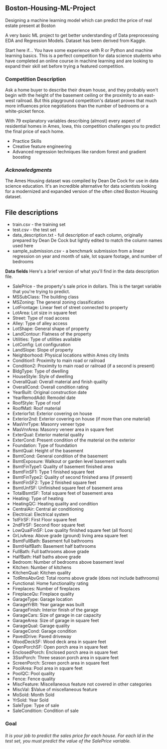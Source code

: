 ## Boston-Housing-ML-Project
Designing a machine learning model which can predict the price of real estate present at Boston

A very basic ML project to get better understanding of Data preprocessing EDA and Regression Models. Dataset has been derived from Kaggle.

Start here if...
You have some experience with R or Python and machine learning basics. This is a perfect competition for data science students who have completed an online course in machine learning and are looking to expand their skill set before trying a featured competition. 

### Competition Description


Ask a home buyer to describe their dream house, and they probably won't begin with the height of the basement ceiling or the proximity to an east-west railroad. But this playground competition's dataset proves that much more influences price negotiations than the number of bedrooms or a white-picket fence.

With 79 explanatory variables describing (almost) every aspect of residential homes in Ames, Iowa, this competition challenges you to predict the final price of each home.

- Practice Skills
- Creative feature engineering 
- Advanced regression techniques like random forest and gradient boosting

### *Acknowledgments*

The Ames Housing dataset was compiled by Dean De Cock for use in data science education. It's an incredible alternative for data scientists looking for a modernized and expanded version of the often cited Boston Housing dataset. 


## File descriptions

- train.csv - the training set
- test.csv - the test set
- data_description.txt - full description of each column, originally prepared by Dean De Cock but lightly edited to match the column names used here
- sample_submission.csv - a benchmark submission from a linear regression on year and month of sale, lot square footage, and number of bedrooms

**Data fields**
Here's a brief version of what you'll find in the data description file.

  - SalePrice - the property's sale price in dollars. This is the target variable that you're trying to predict.
  - MSSubClass: The building class
  - MSZoning: The general zoning classification
  - LotFrontage: Linear feet of street connected to property
  - LotArea: Lot size in square feet
  - Street: Type of road access
  - Alley: Type of alley access
  - LotShape: General shape of property
  - LandContour: Flatness of the property
  - Utilities: Type of utilities available
  - LotConfig: Lot configuration
  - LandSlope: Slope of property
  - Neighborhood: Physical locations within Ames city limits
  - Condition1: Proximity to main road or railroad
  - Condition2: Proximity to main road or railroad (if a second is present)
  - BldgType: Type of dwelling
  - HouseStyle: Style of dwelling
  - OverallQual: Overall material and finish quality
  - OverallCond: Overall condition rating
  - YearBuilt: Original construction date
  - YearRemodAdd: Remodel date
  - RoofStyle: Type of roof
  - RoofMatl: Roof material
  - Exterior1st: Exterior covering on house
  - Exterior2nd: Exterior covering on house (if more than one material)
  - MasVnrType: Masonry veneer type
  - MasVnrArea: Masonry veneer area in square feet
  - ExterQual: Exterior material quality
  - ExterCond: Present condition of the material on the exterior
  - Foundation: Type of foundation
  - BsmtQual: Height of the basement
  - BsmtCond: General condition of the basement
  - BsmtExposure: Walkout or garden level basement walls
  - BsmtFinType1: Quality of basement finished area
  - BsmtFinSF1: Type 1 finished square feet
  - BsmtFinType2: Quality of second finished area (if present)
  - BsmtFinSF2: Type 2 finished square feet
  - BsmtUnfSF: Unfinished square feet of basement area
  - TotalBsmtSF: Total square feet of basement area
  - Heating: Type of heating
  - HeatingQC: Heating quality and condition
  - CentralAir: Central air conditioning
  - Electrical: Electrical system
  - 1stFlrSF: First Floor square feet
  - 2ndFlrSF: Second floor square feet
  - LowQualFinSF: Low quality finished square feet (all floors)
  - GrLivArea: Above grade (ground) living area square feet
  - BsmtFullBath: Basement full bathrooms
  - BsmtHalfBath: Basement half bathrooms
  - FullBath: Full bathrooms above grade
  - HalfBath: Half baths above grade
  - Bedroom: Number of bedrooms above basement level
  - Kitchen: Number of kitchens
  - KitchenQual: Kitchen quality
  - TotRmsAbvGrd: Total rooms above grade (does not include bathrooms)
  - Functional: Home functionality rating
  - Fireplaces: Number of fireplaces
  - FireplaceQu: Fireplace quality
  - GarageType: Garage location
  - GarageYrBlt: Year garage was built
  - GarageFinish: Interior finish of the garage
  - GarageCars: Size of garage in car capacity
  - GarageArea: Size of garage in square feet
  - GarageQual: Garage quality
  - GarageCond: Garage condition
  - PavedDrive: Paved driveway
  - WoodDeckSF: Wood deck area in square feet
  - OpenPorchSF: Open porch area in square feet
  - EnclosedPorch: Enclosed porch area in square feet
  - 3SsnPorch: Three season porch area in square feet
  - ScreenPorch: Screen porch area in square feet
  - PoolArea: Pool area in square feet
  - PoolQC: Pool quality
  - Fence: Fence quality
  - MiscFeature: Miscellaneous feature not covered in other categories
  - MiscVal: $Value of miscellaneous feature
  - MoSold: Month Sold
  - YrSold: Year Sold
  - SaleType: Type of sale
  - SaleCondition: Condition of sale


### Goal

###### It is your job to predict the sales price for each house. For each Id in the test set, you must predict the value of the SalePrice variable. 
